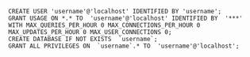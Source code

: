     CREATE USER 'username'@'localhost' IDENTIFIED BY 'username';
    GRANT USAGE ON *.* TO  'username'@'localhost' IDENTIFIED BY  '***' WITH MAX_QUERIES_PER_HOUR 0 MAX_CONNECTIONS_PER_HOUR 0 MAX_UPDATES_PER_HOUR 0 MAX_USER_CONNECTIONS 0;
    CREATE DATABASE IF NOT EXISTS  `username`;
    GRANT ALL PRIVILEGES ON  `username`.* TO  'username'@'localhost';
